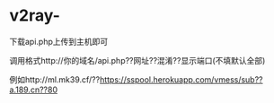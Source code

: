 # v2ray-

下载api.php上传到主机即可

调用格式http://你的域名/api.php??网址??混淆??显示端口(不填默认全部)

例如http://ml.mk39.cf/??https://sspool.herokuapp.com/vmess/sub??a.189.cn??80
